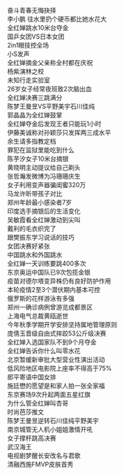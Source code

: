 奋斗青春无悔抉择  
李小鹏 往水里扔个硬币都比她水花大  
全红婵跳水10米台夺金  
国乒女团VS日本女团  
2in1眼技控全场  
小S发声  
全红婵摘金父亲称全村都在庆祝  
杨紫演林之校  
未知行走实验室  
26岁女子经常夜班致2次脑出血  
全红婵决赛三跳满分  
陈梦王曼昱VS平野美宇石川佳纯  
郭晶晶为全红婵鼓掌  
全红婵夺金后发现王者只能玩1小时  
伊藤美诚称对孙颖莎只发挥两三成水平  
余生请多指教定档  
罪犯在监狱里能吃到什么  
陈芋汐女子10米台摘银  
黄晓明主动提议给自己剃头  
张哲瀚发微博为冯珊珊庆生  
女子利用变声器骗闺蜜320万  
马龙许昕带孩子对比  
郑州年龄最小感染者7岁  
印度选手摘银后的生活变化  
吴敏霞看全红婵激动到尖叫  
戴利的毛衣织完了  
跟樊振东学习说话的技巧  
女团决赛好紧张  
中国跳水和外国跳水  
全红婵一天训练要跳400多次  
东京奥运中国队已9次包揽金银  
疫苗对德尔塔变异株仍有良好防护作用  
本轮疫情2至3个潜伏期内基本可控  
俄罗斯的花样游泳有多强  
郑州一确诊病例曾游览成都景区  
上海电气总裁黄瓯逝世  
今年秋季学期开学安排坚持属地管理原则  
庞倩玉晋级自由式摔跤53公斤级决赛  
全红婵入选国家队不到9个月夺金  
全红婵告诉你什么叫零水花  
北京暂缓新审批大型营业性演出活动  
低风险地区电影院上座率不得高于75%  
郎平寄语中国女排  
施廷懋的愿望是和家人拍一张全家福  
东京赛场9次升起两面五星红旗  
为什么管全红婵叫杏哥  
时尚芭莎推文  
陈梦王曼昱逆转石川佳纯平野美宇  
南京城管无人机小姐姐激情开吼  
女子撑杆跳高决赛  
武汉海王  
电视剧梦醒长安改名与君歌  
清融西施FMVP皮肤首秀  
